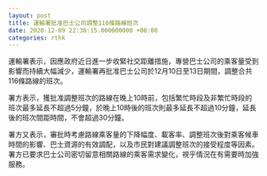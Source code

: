 ```yaml
---
layout: post
title: 運輸署批准巴士公司調整116條路線班次
date: 2020-12-09 22:30:15.000000000 +08:00
categories: rthk
---
```


運輸署表示，因應政府近日進一步收緊社交距離措施，專營巴士公司的乘客量受到影響而持續大幅減少，運輸署再批准巴士公司於12月10日至13日期間，調整合共116條路線的班次。

署方表示，獲批准調整班次的路線在晚上10時前，包括繁忙時段及非繁忙時段的班次最多延長不超過5分鐘，於晚上10時後的班次則最多延長不超過10分鐘，延長後的班次間距時間，不會超過30分鐘。

署方又表示，審批時考慮路線乘客量的下降幅度、載客率、調整班次後對乘客候車時間的影響、巴士資源的有效調配，以及市民對建議調整班次的接受程度等因素。署方已要求巴士公司密切留意相關路線的乘客需求變化，視乎情況在有需要時加強服務。
